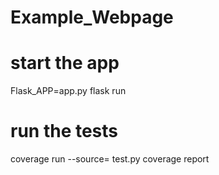 # Example_Webpage
# start the app
Flask_APP=app.py flask run
# run the tests
coverage run --source= test.py
coverage report  